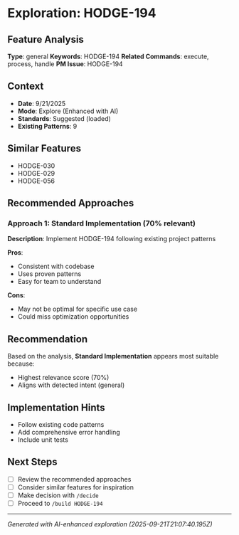 # Exploration: HODGE-194

## Feature Analysis
**Type**: general
**Keywords**: HODGE-194
**Related Commands**: execute, process, handle
**PM Issue**: HODGE-194

## Context
- **Date**: 9/21/2025
- **Mode**: Explore (Enhanced with AI)
- **Standards**: Suggested (loaded)
- **Existing Patterns**: 9


## Similar Features
- HODGE-030
- HODGE-029
- HODGE-056




## Recommended Approaches


### Approach 1: Standard Implementation (70% relevant)
**Description**: Implement HODGE-194 following existing project patterns

**Pros**:
- Consistent with codebase
- Uses proven patterns
- Easy for team to understand

**Cons**:
- May not be optimal for specific use case
- Could miss optimization opportunities


## Recommendation
Based on the analysis, **Standard Implementation** appears most suitable because:
- Highest relevance score (70%)
- Aligns with detected intent (general)


## Implementation Hints
- Follow existing code patterns
- Add comprehensive error handling
- Include unit tests

## Next Steps
- [ ] Review the recommended approaches
- [ ] Consider similar features for inspiration
- [ ] Make decision with `/decide`
- [ ] Proceed to `/build HODGE-194`

---
*Generated with AI-enhanced exploration (2025-09-21T21:07:40.195Z)*
